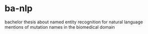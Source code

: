 # ba-nlp
bachelor thesis about named entity recognition for natural language mentions of mutation names in the biomedical domain
